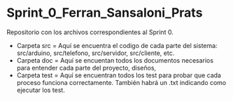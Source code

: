 # Sprint_0_Ferran_Sansaloni_Prats
Repositorio con los archivos correspondientes al Sprint 0.

- Carpeta src = Aquí se encuentra el codigo de cada parte del sistema: src/arduino, src/telefono, src/servidor, src/cliente, etc.
- Carpeta doc = Aquí se encuentan todos los documentos necesarios para entender cada parte del proyecto, diseños,
- Carpeta test = Aquí se encuentran todos los test para probar que cada proceso funciona correctamente. También habrá un .txt indicando como ejecutar los test.
